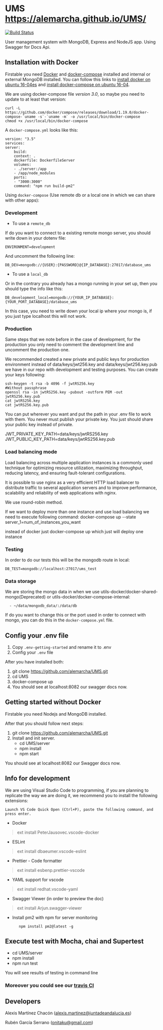 # UMS https://alemarcha.github.io/UMS/

[![Build Status](https://travis-ci.org/alemarcha/UMS.svg?branch=master)](https://travis-ci.org/alemarcha/UMS)

User management system with MongoDB, Express and NodeJS app. Using Swagger for Docs Api.

## Installation with Docker

Firstable you need [Docker](https://www.docker.com/) and [docker-compose](https://docs.docker.com/compose/install/) installed and internal or external MongoDB installed.
You can follow this links to [install docker on ubuntu 16-04es](https://www.digitalocean.com/community/tutorials/como-instalar-y-usar-docker-en-ubuntu-16-04-es) and [install docker-compose on ubuntu 16-04](https://www.digitalocean.com/community/tutorials/how-to-install-docker-compose-on-ubuntu-16-04).

We are using docker-compose file _version 3.0_, so maybe you need to update to at least that version:

    curl -L https://github.com/docker/compose/releases/download/1.19.0/docker-compose-`uname -s`-`uname -m` -o /usr/local/bin/docker-compose
    chmod +x /usr/local/bin/docker-compose

A `docker-compose.yml` looks like this:

    version: "3.5"
    services:
    server:
        build:
        context: .
        dockerfile: DockerfileServer
        volumes:
        - ./server:/app
        - /app/node_modules
        ports:
        - "3000:3000"
        command: "npm run build-pm2"

Using `docker-compose` (Use remote db or a local one in which we can share with other apps):

### Development

* To use a `remote_db`

If do you want to connect to a existing remote mongo server, you should write down in your dotenv file:

    ENVIRONMENT=development

And uncomment the following line:

    DB_DEV=mongodb://{USER}:{PASSWORD}@{IP_DATABASE}:27017/database_ums

* To use a `local_db`

Or in the contrary you already has a mongo running in your set up, then you should type the info like this:

    DB_development_local=mongodb://{YOUR_IP_DATABASE}:{YOUR_PORT_DATABASE}/database_ums

In this case, you need to write down your local ip where your mongo is, if you just type localhost this will not work.

### Production

Same steps that we note before in the case of development, for the production you only need to comment the development line and uncomment the production one.

We recommended created a new private and public keys for production environment instead of data/keys/jwt256.key and data/keys/jwt256.key.pub we have in our repo with development and testing purposes. You can create your keys following:

    ssh-keygen -t rsa -b 4096 -f jwtRS256.key
    #Without passphrase
    openssl rsa -in jwtRS256.key -pubout -outform PEM -out jwtRS256.key.pub
    cat jwtRS256.key
    cat jwtRS256.key.pub

You can put wherever you want and put the path in your .env file to work with them. You never must publish your private key. You just should share your public key instead of private.

JWT_PRIVATE_KEY_PATH=data/keys/jwtRS256.key
JWT_PUBLIC_KEY_PATH=data/keys/jwtRS256.key.pub

### Load balancing mode

Load balancing across multiple application instances is a commonly used technique for optimizing resource utilization, maximizing throughput, reducing latency, and ensuring fault-tolerant configurations.

It is possible to use nginx as a very efficient HTTP load balancer to distribute traffic to several application servers and to improve performance, scalability and reliability of web applications with nginx.

We use round-robin method.

If we want to deploy more than one instance and use load balancing we need to execute following command:
docker-compose up --state server_1=num_of_instances_you_want

instead of docker just
docker-compose up which just will deploy one instance

### Testing

In order to do our tests this will be the mongodb route in local:

    DB_TEST=mongodb://localhost:27017/ums_test

### Data storage

We are storing the mongo data in when we use utils-docker/docker-shared-mongo(Deprecated) or utils-docker/docker-compose-internal:

      - ~/data/mongodb_data/:/data/db

If do you want to change this or the port used in order to connect with mongo, you can do this in the `docker-compose.yml` file.

## Config your .env file

1.  Copy `.env-getting-started` and rename it to .env
2.  Config your `.env` file

After you have installed both:

1.  git clone <https://github.com/alemarcha/UMS.git>
2.  cd UMS
3.  docker-compose up
4.  You should see at localhost:8082 our swagger docs now.

## Getting started without Docker

Firstable you need Nodejs and MongoDB installed.

After that you should follow next steps:

1.  git clone <https://github.com/alemarcha/UMS.git>
2.  Install and init server.
    * cd UMS/server
    * npm install
    * npm start

You should see at localhost:8082 our Swagger docs now.

## Info for development

We are using Visual Studio Code to programming, if you are planning to replicate the way we are doing it, we recommend you to install the following extensions:

`Launch VS Code Quick Open (Ctrl+P), paste the following command, and press enter.`

* Docker

> ext install PeterJausovec.vscode-docker

* ESLint

> ext install dbaeumer.vscode-eslint

* Prettier - Code formatter

> ext install esbenp.prettier-vscode

* YAML support for vscode

> ext install redhat.vscode-yaml

* Swagger Viewer (in order to preview the doc)

> ext install Arjun.swagger-viewer

* Install pm2 with npm for server monitoring

         npm install pm2@latest -g

## Execute test with Mocha, chai and Supertest

* cd UMS/server
* npm install
* npm run test

You will see results of testing in command line

### Moreover you could see our [travis CI](https://travis-ci.org/alemarcha/UMS)

## Developers

Alexis Martínez Chacón (alexis.martinez@juntadeandalucia.es)

Rubén García Serrano (onitaku@gmail.com)
